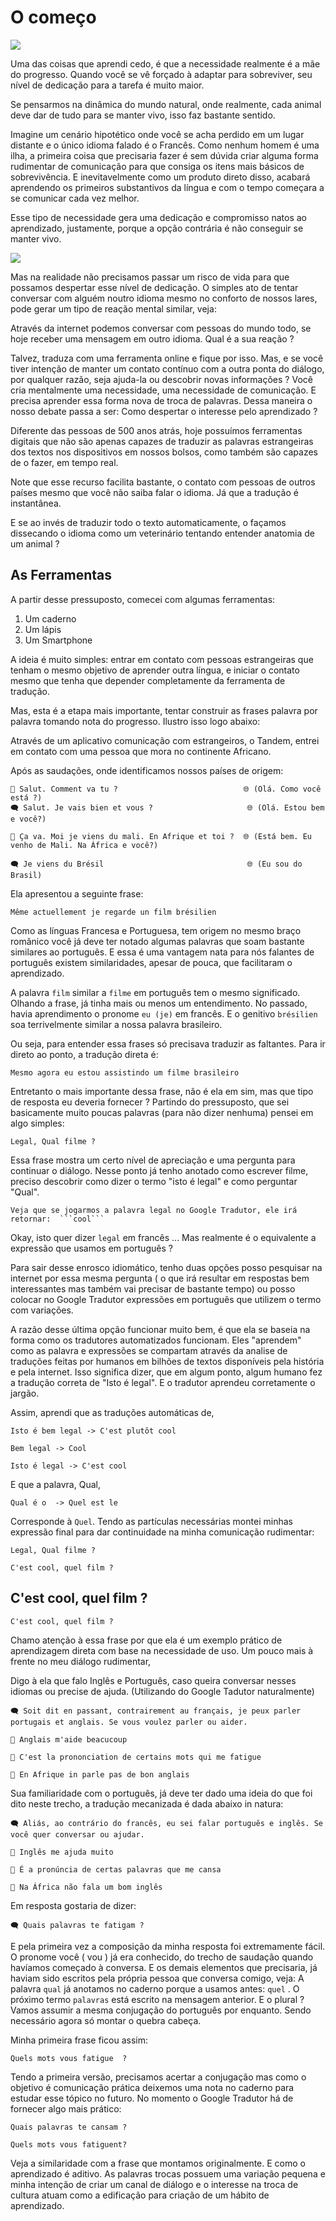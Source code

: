 # O começo

<!--<img width="50%" src="diario/img/2021-11-15-11-41-05.png">-->

![](img\2021-11-15-11-41-05.png)
 
Uma das coisas que aprendi cedo, é que a necessidade realmente é a mãe do progresso. Quando você se vê forçado à adaptar para sobreviver, seu nível de dedicação para a tarefa é muito maior.

Se pensarmos na dinâmica do mundo natural, onde realmente, cada animal deve dar de tudo para se manter vivo, isso faz bastante sentido.

Imagine um cenário hipotético onde você se acha perdido em um lugar distante e o único idioma falado é o Francês. Como nenhum homem é uma ilha, a primeira coisa que precisaria fazer é sem dúvida criar alguma forma rudimentar de comunicação para que consiga os itens mais básicos de sobrevivência. E inevitavelmente como um produto direto disso, acabará aprendendo os primeiros substantivos da língua e com o tempo começara a se comunicar cada vez melhor.

Esse tipo de necessidade gera uma dedicação e compromisso natos ao aprendizado, justamente, porque a opção contrária é não conseguir se manter vivo.


<!--<img width="50%" src="diario\img\2021-11-15-11-42-41.png">-->

![](img\2021-11-15-11-42-41.png)


Mas na realidade não precisamos passar um risco de vida para que possamos despertar esse nível de dedicação. O simples ato de tentar conversar com alguém noutro idioma mesmo no conforto de nossos lares, pode gerar um tipo de reação mental similar, veja:

Através da internet podemos conversar com pessoas do mundo todo, se hoje receber uma mensagem em outro idioma. Qual é a sua reação ?

Talvez, traduza com uma ferramenta online e fique por isso. Mas, e se você tiver intenção de manter um contato contínuo com a outra ponta do diálogo, por qualquer razão, seja ajuda-la ou descobrir novas informações ? Você cria mentalmente uma necessidade, uma necessidade de comunicação. E precisa aprender essa forma nova de troca de palavras. Dessa maneira o nosso debate passa a ser: Como despertar o interesse pelo aprendizado ?

Diferente das pessoas de 500 anos atrás, hoje possuímos ferramentas digitais que não são apenas capazes de traduzir as palavras estrangeiras dos textos nos dispositivos em nossos bolsos, como também são capazes de o fazer, em tempo real.

Note que esse recurso facilita bastante, o contato com pessoas de outros países mesmo que você não saiba falar o idioma. Já que a tradução é instantânea.

E se ao invés de traduzir todo o texto automaticamente, o façamos dissecando o idioma como um veterinário tentando entender anatomia de um animal ?


## As Ferramentas
A partir desse pressuposto, comecei com algumas ferramentas:

1. Um caderno
2. Um lápis
3. Um Smartphone

A ideia é muito simples: entrar em contato com pessoas estrangeiras que tenham o mesmo objetivo de aprender outra língua, e iniciar o contato mesmo que tenha que depender completamente da ferramenta de tradução.

Mas, esta é a etapa mais importante, tentar construir as frases palavra por palavra tomando nota do progresso. Ilustro isso logo abaixo:

Através de um aplicativo comunicação com estrangeiros, o Tandem, entrei em contato com uma pessoa que mora no continente Africano.

Após as saudações, onde identificamos nossos países de origem:


    💬 Salut. Comment va tu ?                            🌐 (Olá. Como você está ?)
    🗨️ Salut. Je vais bien et vous ?                     🌐 (Olá. Estou bem e você?)

    💬 Ça va. Moi je viens du mali. En Afrique et toi ?  🌐 (Está bem. Eu venho de Mali. Na África e você?)

    🗨️ Je viens du Brésil                                🌐 (Eu sou do Brasil)


Ela apresentou a seguinte frase:

    Même actuellement je regarde un film brésilien

Como as línguas Francesa e Portuguesa, tem origem no mesmo braço românico você já deve ter notado algumas palavras que soam bastante similares ao português. E essa é uma vantagem nata para nós falantes de português existem similaridades, apesar de pouca, que facilitaram o aprendizado.

A palavra ```film``` similar a ```filme``` em português tem o mesmo significado. Olhando a frase, já tinha mais ou menos um entendimento. No passado, havia aprendimento o pronome ```eu (je)``` em francês. E o genitivo ```brésilien``` soa terrivelmente similar a nossa palavra brasileiro.


Ou seja, para entender essa frases só precisava traduzir as faltantes. Para ir direto ao ponto, a  tradução direta é:

    Mesmo agora eu estou assistindo um filme brasileiro

Entretanto o mais importante dessa frase, não é ela em sim, mas que tipo de resposta eu deveria fornecer ? Partindo do pressuposto, que sei basicamente muito poucas palavras (para não dizer nenhuma) pensei em algo simples:

    Legal, Qual filme ?

Essa frase mostra um certo nível de apreciação e uma pergunta para continuar o diálogo. Nesse ponto já tenho anotado como escrever filme, preciso descobrir como dizer o termo "isto é legal" e como perguntar "Qual".

    Veja que se jogarmos a palavra legal no Google Tradutor, ele irá retornar:  ```cool```


Okay, isto quer dizer ```legal``` em francês ... Mas realmente é o equivalente a expressão que usamos em português ? 

Para sair desse enrosco idiomático, tenho duas opções posso pesquisar na internet por essa mesma pergunta ( o que irá resultar em respostas bem interessantes mas também vai precisar de bastante tempo) ou posso colocar no Google Tradutor expressões em português que utilizem o termo com variações.

A razão desse última opção funcionar muito bem, é que ela se baseia na forma como os tradutores automatizados funcionam. Eles "aprendem" como as palavra e expressões se compartam através da analise de traduções feitas por humanos em bilhões de textos disponíveis pela história e pela internet. Isso significa dizer, que em algum ponto, algum humano fez a tradução correta de "Isto é legal". E o tradutor aprendeu corretamente o jargão.

Assim, aprendi que as traduções automáticas de,

    Isto é bem legal -> C'est plutôt cool

    Bem legal -> Cool

    Isto é legal -> C'est cool

E que a palavra, Qual,

    Qual é o  -> Quel est le

Corresponde à ```Quel```. Tendo as partículas necessárias montei minhas expressão final para dar continuidade na minha comunicação rudimentar:

    Legal, Qual filme ?

    C'est cool, quel film ?

## C'est cool, quel film ?


    C'est cool, quel film ?

Chamo atenção à essa frase por que ela é um exemplo prático de aprendizagem direta  com base na necessidade de uso. Um pouco mais à frente no meu diálogo rudimentar,

Digo à ela que falo Inglês e Português, caso queira conversar nesses idiomas ou precise de ajuda. (Utilizando do Google Tadutor naturalmente)

    🗨️ Soit dit en passant, contrairement au français, je peux parler portugais et anglais. Se vous voulez parler ou aider.

    💬 Anglais m'aide beacucoup

    💬 C'est la prononciation de certains mots qui me fatigue

    💬 En Afrique in parle pas de bon anglais

Sua familiaridade com o português,  já deve ter dado uma ideia do que foi dito neste trecho, a tradução mecanizada é dada abaixo in natura:

    🗨️ Aliás, ao contrário do francês, eu sei falar português e inglês. Se você quer conversar ou ajudar.

    💬 Inglês me ajuda muito

    💬 É a pronúncia de certas palavras que me cansa

    💬 Na África não fala um bom inglês

Em resposta gostaria de dizer:

    🗨️ Quais palavras te fatigam ?

E pela primeira vez a composição da minha resposta foi extremamente fácil. O pronome você ( vou ) já era conhecido, do trecho de saudação quando havíamos começado à conversa. E os demais elementos que precisaria, já haviam sido escritos pela própria pessoa que conversa comigo, veja: A palavra ```qual``` já anotamos no caderno porque a usamos antes: ```quel``` . O próximo termo ```palavras``` está escrito na mensagem anterior. E o plural ? Vamos assumir a mesma conjugação do português por enquanto. Sendo necessário agora só montar o quebra cabeça.

Minha primeira frase ficou assim: 

    Quels mots vous fatigue  ?

Tendo a primeira versão, precisamos acertar a conjugação mas como o objetivo é comunicação prática deixemos uma nota no caderno para estudar esse tópico no futuro. No momento o Google Tradutor há de fornecer algo mais prático:

    Quais palavras te cansam ?

    Quels mots vous fatiguent?

Veja a similaridade com a frase que montamos originalmente. E como o aprendizado é aditivo. As palavras trocas possuem uma variação pequena e minha intenção de criar um canal de diálogo e o interesse na troca de cultura atuam como a edificação para criação de um hábito de aprendizado.


